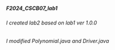 ##### F2024_CSCB07_lab1
###### I created lab2 based on lab1 ver 1.0.0
###### I modified Polynomial.java and Driver.java
